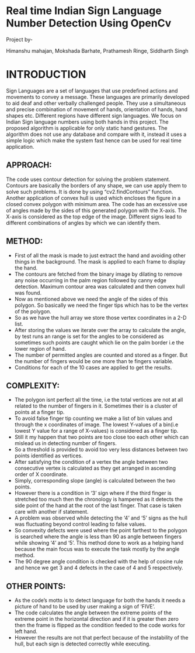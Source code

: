 
# Real time Indian Sign Language Number Detection Using OpenCv




Project by- 


Himanshu mahajan,
Mokshada Barhate,
Prathamesh Ringe,
Siddharth Singh








                




  
# INTRODUCTION
Sign Languages are a set of languages that use predefined actions and movements to convey a message. These languages are primarily developed to aid deaf and other verbally challenged people. They use a simultaneous and precise combination of movement of hands, orientation of hands, hand shapes etc. Different regions have different sign languages. We focus on Indian Sign language numbers using both hands in this project.
The proposed algorithm is applicable for only static hand gestures. The algorithm does not use any database and compare with it, instead it uses a simple logic which make the system fast hence can be used for real time application.


## APPROACH:
The code uses contour detection for solving the problem statement. Contours are basically the borders of any shape, we can use apply them to solve such problems. It is done by using “cv2.findContours” function. Another application of convex hull is used which encloses the figure in a closed convex polygon with minimum area. The code has an excessive use of angles made by the sides of this generated polygon with the X-axis. The X-axis is considered as the top edge of the image. Different signs lead to different combinations of angles by which we can identify them.


## METHOD:
* First of all the mask is made to just extract the hand and avoiding other things in the background. The mask is applied to each frame to display the hand. 
* The contours are fetched from the binary image by dilating to remove any noise occurring in the palm region followed by canny edge detection. Maximum contour area was calculated and then convex hull was found.
*  Now as mentioned above we need the angle of the sides of this polygon. So basically we need the finger tips which has to be the vertex of the polygon.
* So as we have the hull array we store those vertex coordinates in a 2-D list.
* After storing the values we iterate over the array to calculate the angle, by test runs an range is set for the angles to be considered as sometimes such points are caught which lie on the palm border i.e the lower region of hand.
* The number of permitted angles are counted and stored as a finger. But the number of fingers would be one more than te fingers variable.
* Conditions for each of the 10 cases are applied to get the results.


## COMPLEXITY:
* The polygon isnt perfect all the time, i.e the total vertices are not at all related to the number of fingers in it. Sometimes their is a cluster of points at a finger tip. 
* To avoid false finger tip counting we make a list of bin values and through the x coordinates of image. The lowest  Y-values of a bin(i.e lowest Y value for a range of X-values) is considered as a finger tip.
* Still it my happen that two points are too close too each other which can mislead us in detecting number of fingers.
*  So a threshold is provided to avoid too very less distances between two points identified as vertices.
* After satisfying the condition of a vertex the angle between two consecutive vertex is calculated as they get arranged in ascending order of X coordinate.
* Simply, corresponding slope (angle) is calculated between the two points.
* However there is a condition in ‘3’ sign where if the third finger is stretched too much then the chronology is hampered as it detects the side point of the hand at the root of the last finger. That case is taken care with another if statement.
* A problem was observed while detecting the ‘4’ and ‘5’ signs as the hull was fluctuating beyond control leading to false values.
* So convexity defects were used where the point farthest to the polygon is searched where the angle is less than 90 as angle between fingers while showing ‘4’ and ‘5’. This method done to work as a helping hand because the main focus was to execute the task mostly by the angle method.
* The 90 degree angle condition is checked with the help of cosine rule and hence we get 3 and 4 defects in the case of 4 and 5 respectively.


## OTHER POINTS:
* As the code’s motto is to detect language for both the hands it needs a picture of hand to be used by user making  a sign of ‘FIVE’.
* The code calculates the angle between the extreme points of the extreme point in the horizontal direction and if it is greater then zero then the frame is flipped as the condition feeded to the code works for left hand.
* However the results are not that perfect because of the instability of the hull, but each sign is detected correctly while executing.
